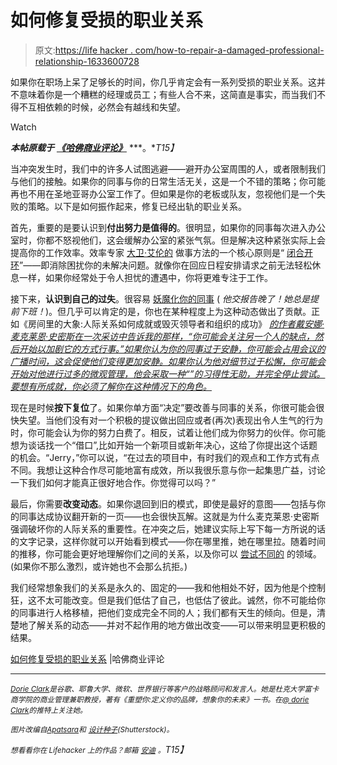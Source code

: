 # 如何修复受损的职业关系

> 原文:[https://life hacker . com/how-to-repair-a-damaged-professional-relationship-1633600728](https://lifehacker.com/how-to-repair-a-damaged-professional-relationship-1633600728)

如果你在职场上呆了足够长的时间，你几乎肯定会有一系列受损的职业关系。这并不意味着你是一个糟糕的经理或员工；有些人合不来，这简直是事实，而当我们不得不互相依赖的时候，必然会有越线和失望。

Watch

***本帖原载于*** [***《哈佛商业评论》***](http://blogs.hbr.org/2014/06/how-to-repair-a-damaged-professional-relationship/) ***。**T15】*

当冲突发生时，我们中的许多人试图逃避——避开办公室周围的人，或者限制我们与他们的接触。如果你的同事与你的日常生活无关，这是一个不错的策略；你可能再也不用在圣地亚哥办公室工作了。但如果是你的老板或队友，忽视他们是一个失败的策略。以下是如何振作起来，修复已经出轨的职业关系。

首先，重要的是要认识到**付出努力是值得的**。很明显，如果你的同事每次进入办公室时，你都不怒视他们，这会缓解办公室的紧张气氛。但是解决这种紧张实际上会提高你的工作效率。效率专家 [大卫·艾伦的](http://gettingthingsdone.com/) 做事方法的一个核心原则是“ [闭合开环](http://www.intublog.com/2013/07/04/filling-the-buckets/)”——即消除困扰你的未解决问题。就像你在回应日程安排请求之前无法轻松休息一样，如果你经常处于令人担忧的遭遇中，你将更难专注于工作。

接下来，**认识到自己的过失**。很容易 [妖魔化你的同事](https://lifehacker.com/what-to-do-when-you-work-with-someone-you-dont-like-5943728) ( *他交报告晚了！她总是提前下班！*)。但几乎可以肯定的是，你也在某种程度上为这种动态做出了贡献。正如《房间里的大象:人际关系如何成就或毁灭领导者和组织的成功》 [*的作者戴安娜·麦克莱恩·史密斯在一次采访中告诉我的那样，“你可能会关注另一个人的缺点，然后开始以加剧它的方式行事。”如果你认为你的同事过于安静，你可能会占用会议的广播时间，这会促使他们变得更加安静。如果你认为他对细节过于松懈，你可能会开始对他进行过多的微观管理，他会采取一种“”的习得性无助，并完全停止尝试。要想有所成就，你必须了解你在这种情况下的角色。*](http://bit.ly/1wjEo3s)

现在是时候**按下复位**了。如果你单方面“决定”要改善与同事的关系，你很可能会很快失望。当他们没有对一个积极的提议做出回应或者(再次)表现出令人生气的行为时，你可能会认为你的努力白费了。相反，试着让他们成为你努力的伙伴。你可能想为谈话找一个“借口”,比如开始一个新项目或新年决心，这给了你提出这个话题的机会。“Jerry，”你可以说，“在过去的项目中，有时我们的观点和工作方式有点不同。我想让这种合作尽可能地富有成效，所以我很乐意与你一起集思广益，讨论一下我们如何才能真正很好地合作。你觉得可以吗？”

最后，你需要**改变动态**。如果你退回到旧的模式，即使是最好的意图——包括与你的同事达成协议翻开新的一页——也会很快瓦解。这就是为什么麦克莱恩·史密斯强调破坏你的人际关系的重要性。在冲突之后，她建议实际上写下每一方所说的话的文字记录，这样你就可以开始看到模式——你在哪里推，她在哪里拉。随着时间的推移，你可能会更好地理解你们之间的关系，以及你可以 [尝试不同的](https://lifehacker.com/three-mental-tricks-to-deal-with-people-who-annoy-you-1450235457) 的领域。(如果你不那么激烈，或许她也不会那么抗拒。)

我们经常想象我们的关系是永久的、固定的——我和他相处不好，因为他是个控制狂，这不太可能改变。但是我们低估了自己，也低估了彼此。诚然，你不可能给你的同事进行人格移植，把他们变成完全不同的人；我们都有天生的倾向。但是，清楚地了解关系的动态——并对不起作用的地方做出改变——可以带来明显更积极的结果。

[如何修复受损的职业关系](http://blogs.hbr.org/2014/06/how-to-repair-a-damaged-professional-relationship/) |哈佛商业评论

* * *

[*<small>Dorie Clark</small>*](http://www.dorieclark.com/)*<small>是谷歌、耶鲁大学、微软、世界银行等客户的战略顾问和发言人。她是杜克大学富卡商学院的商业管理兼职教授，著有《重塑你:定义你的品牌，想象你的未来》一书。在</small>*[*<small>@ dorie Clark</small>*](http://twitter.com/#!/dorieclark)*<small>的推特上关注她。</small>*

*<small>图片改编自</small>*[*<small>Apatsara</small>*](http://www.shutterstock.com/pic.mhtml?id=162843836&src=id)*<small>和</small>* [*<small>设计种子</small>*](http://www.shutterstock.com/pic.mhtml?id=211546540&src=id)*<small>(Shutterstock)。</small>*

*<small>想看看你在 Lifehacker 上的作品？邮箱</small>* [*<small>安迪</small>*](mailto:andy@lifehacker.com) *<small>。</small>T15】*